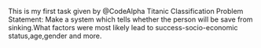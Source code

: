 This is my first task given by @CodeAlpha 
Titanic Classification
Problem Statement: Make a system which tells whether the person will be save from sinking.What factors were most likely lead to success-socio-economic status,age,gender and more.
